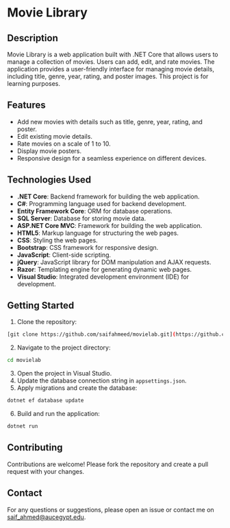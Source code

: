 # Movie Library

## Description
Movie Library is a web application built with .NET Core that allows users to manage a collection of movies. Users can add, edit, and rate movies. The application provides a user-friendly interface for managing movie details, including title, genre, year, rating, and poster images.
This project is for learning purposes.

## Features
- Add new movies with details such as title, genre, year, rating, and poster.
- Edit existing movie details.
- Rate movies on a scale of 1 to 10.
- Display movie posters.
- Responsive design for a seamless experience on different devices.

## Technologies Used
- **.NET Core**: Backend framework for building the web application.
- **C#**: Programming language used for backend development.
- **Entity Framework Core**: ORM for database operations.
- **SQL Server**: Database for storing movie data.
- **ASP.NET Core MVC**: Framework for building the web application.
- **HTML5**: Markup language for structuring the web pages.
- **CSS**: Styling the web pages.
- **Bootstrap**: CSS framework for responsive design.
- **JavaScript**: Client-side scripting.
- **jQuery**: JavaScript library for DOM manipulation and AJAX requests.
- **Razor**: Templating engine for generating dynamic web pages.
- **Visual Studio**: Integrated development environment (IDE) for development.

## Getting Started
1. Clone the repository:
```bash
[git clone https://github.com/saifahmeed/movielab.git](https://github.com/Saifahmeed/MovieLab.git)
```
2. Navigate to the project directory:
```bash
cd movielab
```
3. Open the project in Visual Studio.
4. Update the database connection string in `appsettings.json`.
5. Apply migrations and create the database:
```bash
dotnet ef database update
```
6. Build and run the application:
```bash
dotnet run
```
## Contributing
Contributions are welcome! Please fork the repository and create a pull request with your changes.

## Contact
For any questions or suggestions, please open an issue or contact me on saif_ahmed@aucegypt.edu.
